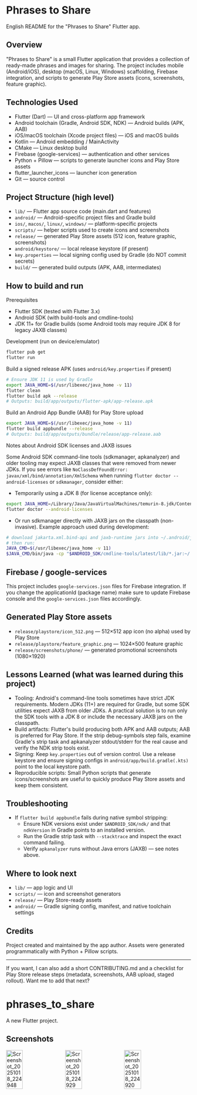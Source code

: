 # Phrases to Share

English README for the "Phrases to Share" Flutter app.

## Overview

"Phrases to Share" is a small Flutter application that provides a collection of ready-made phrases and images for sharing. The project includes mobile (Android/iOS), desktop (macOS, Linux, Windows) scaffolding, Firebase integration, and scripts to generate Play Store assets (icons, screenshots, feature graphic).

## Technologies Used

- Flutter (Dart) — UI and cross-platform app framework
- Android toolchain (Gradle, Android SDK, NDK) — Android builds (APK, AAB)
- iOS/macOS toolchain (Xcode project files) — iOS and macOS builds
- Kotlin — Android embedding / MainActivity
- CMake — Linux desktop build
- Firebase (google-services) — authentication and other services
- Python + Pillow — scripts to generate launcher icons and Play Store assets
- flutter_launcher_icons — launcher icon generation
- Git — source control

## Project Structure (high level)

- `lib/` — Flutter app source code (main.dart and features)
- `android/` — Android-specific project files and Gradle build
- `ios/`, `macos/`, `linux/`, `windows/` — platform-specific projects
- `scripts/` — helper scripts used to create icons and screenshots
- `release/` — generated Play Store assets (512 icon, feature graphic, screenshots)
- `android/keystore/` — local release keystore (if present)
- `key.properties` — local signing config used by Gradle (do NOT commit secrets)
- `build/` — generated build outputs (APK, AAB, intermediates)

## How to build and run

Prerequisites

- Flutter SDK (tested with Flutter 3.x)
- Android SDK (with build-tools and cmdline-tools)
- JDK 11+ for Gradle builds (some Android tools may require JDK 8 for legacy JAXB classes)

Development (run on device/emulator)

```bash
flutter pub get
flutter run
```

Build a signed release APK (uses `android/key.properties` if present)

```bash
# Ensure JDK 11 is used by Gradle
export JAVA_HOME=$(/usr/libexec/java_home -v 11)
flutter clean
flutter build apk --release
# Outputs: build/app/outputs/flutter-apk/app-release.apk
```

Build an Android App Bundle (AAB) for Play Store upload

```bash
export JAVA_HOME=$(/usr/libexec/java_home -v 11)
flutter build appbundle --release
# Outputs: build/app/outputs/bundle/release/app-release.aab
```

Notes about Android SDK licenses and JAXB issues

Some Android SDK command-line tools (sdkmanager, apkanalyzer) and older tooling may expect JAXB classes that were removed from newer JDKs. If you see errors like `NoClassDefFoundError: javax/xml/bind/annotation/XmlSchema` when running `flutter doctor --android-licenses` or `sdkmanager`, consider either:

- Temporarily using a JDK 8 (for license acceptance only):

```bash
export JAVA_HOME=/Library/Java/JavaVirtualMachines/temurin-8.jdk/Contents/Home
flutter doctor --android-licenses
```

- Or run sdkmanager directly with JAXB jars on the classpath (non-invasive). Example approach used during development:

```bash
# download jakarta.xml.bind-api and jaxb-runtime jars into ~/.android/jaxb
# then run:
JAVA_CMD=$(/usr/libexec/java_home -v 11)
$JAVA_CMD/bin/java -cp "$ANDROID_SDK/cmdline-tools/latest/lib/*.jar:~/.android/jaxb/*" com.android.sdklib.tool.sdkmanager.SdkManagerCli --licenses
```

## Firebase / google-services

This project includes `google-services.json` files for Firebase integration. If you change the applicationId (package name) make sure to update Firebase console and the `google-services.json` files accordingly.

## Generated Play Store assets

- `release/playstore/icon_512.png` — 512×512 app icon (no alpha) used by Play Store
- `release/playstore/feature_graphic.png` — 1024×500 feature graphic
- `release/screenshots/phone/` — generated promotional screenshots (1080×1920)

## Lessons Learned (what was learned during this project)

- Tooling: Android's command-line tools sometimes have strict JDK requirements. Modern JDKs (11+) are required for Gradle, but some SDK utilities expect JAXB from older JDKs. A practical solution is to run only the SDK tools with a JDK 8 or include the necessary JAXB jars on the classpath.
- Build artifacts: Flutter's build producing both APK and AAB outputs; AAB is preferred for Play Store. If the strip debug-symbols step fails, examine Gradle's strip task and apkanalyzer stdout/stderr for the real cause and verify the NDK strip tools exist.
- Signing: Keep `key.properties` out of version control. Use a release keystore and ensure signing configs in `android/app/build.gradle(.kts)` point to the local keystore path.
- Reproducible scripts: Small Python scripts that generate icons/screenshots are useful to quickly produce Play Store assets and keep them consistent.

## Troubleshooting

- If `flutter build appbundle` fails during native symbol stripping:
  - Ensure NDK versions exist under `$ANDROID_SDK/ndk/` and that `ndkVersion` in Gradle points to an installed version.
  - Run the Gradle strip task with `--stacktrace` and inspect the exact command failing.
  - Verify `apkanalyzer` runs without Java errors (JAXB) — see notes above.

## Where to look next

- `lib/` — app logic and UI
- `scripts/` — icon and screenshot generators
- `release/` — Play Store-ready assets
- `android/` — Gradle signing config, manifest, and native toolchain settings

## Credits

Project created and maintained by the app author. Assets were generated programmatically with Python + Pillow scripts.

---
If you want, I can also add a short CONTRIBUTING.md and a checklist for Play Store release steps (metadata, screenshots, AAB upload, staged rollout). Want me to add that next?
# phrases_to_share

A new Flutter project.


## Screenshots
<div style="display: flex; flex-wrap: wrap; gap: 10px;">
  <img src="https://github.com/user-attachments/assets/538c0c56-785a-4bf1-bdba-59db9945b2db" alt="Screenshot_20251018_224948" width="30%" />
  <img src="https://github.com/user-attachments/assets/af7709c4-71fb-4f6d-8ed1-6a30f18f6219" alt="Screenshot_20251018_224929" width="30%" />
  <img src="https://github.com/user-attachments/assets/511f56e7-73e1-4af6-9ec0-4732794f3506" alt="Screenshot_20251018_224920" width="30%" />
</div>


